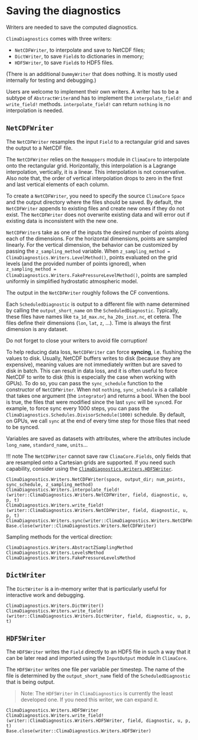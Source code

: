 # Saving the diagnostics

Writers are needed to save the computed diagnostics.

`ClimaDiagnostics` comes with three writers:
- `NetCDFWriter`, to interpolate and save to NetCDF files;
- `DictWriter`, to save `Field`s to dictionaries in memory;
- `HDF5Writer`, to save `Field`s to HDF5 files.

(There is an additional `DummyWriter` that does nothing. It is mostly used
internally for testing and debugging.)

Users are welcome to implement their own writers. A writer has to be a subtype
of `AbstractWriter`and has to implement the `interpolate_field!` and
`write_field!` methods. `interpolate_field!` can return `nothing` is no
interpolation is needed.

## `NetCDFWriter`

The `NetCDFWriter` resamples the input `Field` to a rectangular grid and saves
the output to a NetCDF file. 

The `NetCDFWriter` relies on the `Remappers` module in `ClimaCore` to
interpolate onto the rectangular grid. Horizontally, this interpolation is a
Lagrange interpolation, vertically, it is a linear. This interpolation is not
conservative. Also note that, the order of vertical interpolation drops to zero
in the first and last vertical elements of each column.

To create a `NetCDFWriter`, you need to specify the source `ClimaCore` `Space`
and the output directory where the files should be saved. By default, the
`NetCDFWriter` appends to existing files and create new ones if they do not
exist. The `NetCDFWriter` does not overwrite existing data and will error out if
existing data is inconsistent with the new one.

`NetCDFWriter`s take as one of the inputs the desired number of points along
each of the dimensions. For the horizontal dimensions, points are sampled
linearly. For the vertical dimension, the behavior can be customized by passing
the `z_sampling_method` variable. When `z_sampling_method =
ClimaDiagnostics.Writers.LevelMethod()`, points evaluated on the grid levels
(and the provided number of points ignored), when `z_sampling_method =
ClimaDiagnostics.Writers.FakePressureLevelMethod()`, points are sampled
uniformly in simplified hydrostatic atmospheric model.

The output in the `NetCDFWriter` roughly follows the CF conventions.

Each `ScheduledDiagnostic` is output to a different file with name determined by
calling the `output_short_name` on the `ScheduledDiagnostic`. Typically, these
files have names like `ta_1d_max.nc`, `ha_20s_inst.nc`, et cetera. The files
define their dimensions (`lon`, `lat`, `z`, ...). Time is always the first
dimension is any dataset.

Do not forget to close your writers to avoid file corruption!

To help reducing data loss, `NetCDFWriter` can force __syncing__, i.e. flushing
the values to disk. Usually, NetCDF buffers writes to disk (because they are
expensive), meaning values are not immediately written but are saved to disk in
batch. This can result in data loss, and it is often useful to force NetCDF to
write to disk (this is especially the case when working with GPUs). To do so,
you can pass the `sync_schedule` function to the constructor of `NetCDFWriter`.
When not `nothing`, `sync_schedule` is a callable that takes one argument (the
`integrator`) and returns a bool. When the bool is true, the files that were
modified since the last `sync` will be `sync`ed. For example, to force sync
every 1000 steps, you can pass the
`ClimaDiagnostics.Schedules.DivisorSchedule(1000)` schedule. By default, on
GPUs, we call `sync` at the end of every time step for those files that need to
be synced.

Variables are saved as datasets with attributes, where the attributes include
`long_name`, `standard_name`, `units`...

!!! note
    The `NetCDFWriter` cannot save raw `ClimaCore.Fields`, only fields that are
    resampled onto a Cartesian grids are supported. If you need such capability,
    consider using the [`ClimaDiagnostics.Writers.HDF5Writer`](@ref).

```@docs
ClimaDiagnostics.Writers.NetCDFWriter(space, output_dir; num_points, sync_schedule, z_sampling_method)
ClimaDiagnostics.Writers.interpolate_field!(writer::ClimaDiagnostics.Writers.NetCDFWriter, field, diagnostic, u, p, t)
ClimaDiagnostics.Writers.write_field!(writer::ClimaDiagnostics.Writers.NetCDFWriter, field, diagnostic, u, p, t)
ClimaDiagnostics.Writers.sync(writer::ClimaDiagnostics.Writers.NetCDFWriter)
Base.close(writer::ClimaDiagnostics.Writers.NetCDFWriter)
```

Sampling methods for the vertical direction:
```@docs
ClimaDiagnostics.Writers.AbstractZSamplingMethod
ClimaDiagnostics.Writers.LevelsMethod
ClimaDiagnostics.Writers.FakePressureLevelsMethod
```


## `DictWriter`

The `DictWriter` is a in-memory writer that is particularly useful for
interactive work and debugging.

```@docs
ClimaDiagnostics.Writers.DictWriter()
ClimaDiagnostics.Writers.write_field!(writer::ClimaDiagnostics.Writers.DictWriter, field, diagnostic, u, p, t)
```

## `HDF5Writer`

 The `HDF5Writer` writes the `Field` directly to an HDF5 file in such a way that
it can be later read and imported using the `InputOutput` module in `ClimaCore`.

The `HDF5Writer` writes one file per variable per timestep. The name of the file
is determined by the `output_short_name` field of the `ScheduledDiagnostic` that
is being output.

> Note: The `HDF5Writer` in `ClimaDiagnostics` is currently the least developed
> one. If you need this writer, we can expand it.

```@docs; canonical=false
ClimaDiagnostics.Writers.HDF5Writer
ClimaDiagnostics.Writers.write_field!(writer::ClimaDiagnostics.Writers.HDF5Writer, field, diagnostic, u, p, t)
Base.close(writer::ClimaDiagnostics.Writers.HDF5Writer)
```

